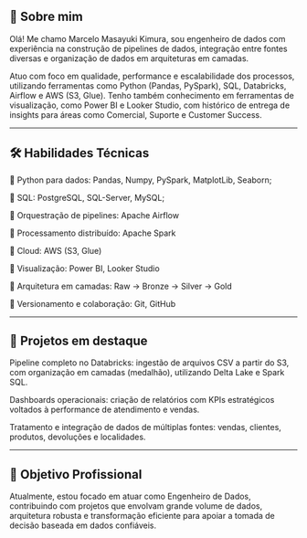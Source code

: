 ## 👋 Sobre mim
Olá! Me chamo Marcelo Masayuki Kimura, sou engenheiro de dados com experiência na construção de pipelines de dados, integração entre fontes diversas e organização de dados em arquiteturas em camadas.

Atuo com foco em qualidade, performance e escalabilidade dos processos, utilizando ferramentas como Python (Pandas, PySpark), SQL, Databricks, Airflow e AWS (S3, Glue). Tenho também conhecimento em ferramentas de visualização, como Power BI e Looker Studio, com histórico de entrega de insights para áreas como Comercial, Suporte e Customer Success.

---

## 🛠️ Habilidades Técnicas
🔹 Python para dados: Pandas, Numpy, PySpark, MatplotLib, Seaborn;

🔹 SQL: PostgreSQL, SQL-Server, MySQL;

🔹 Orquestração de pipelines: Apache Airflow

🔹 Processamento distribuído: Apache Spark

🔹 Cloud: AWS (S3, Glue)

🔹 Visualização: Power BI, Looker Studio

🔹 Arquitetura em camadas: Raw → Bronze → Silver → Gold

🔹 Versionamento e colaboração: Git, GitHub

---

## 📂 Projetos em destaque
Pipeline completo no Databricks: ingestão de arquivos CSV a partir do S3, com organização em camadas (medalhão), utilizando Delta Lake e Spark SQL.

Dashboards operacionais: criação de relatórios com KPIs estratégicos voltados à performance de atendimento e vendas.

Tratamento e integração de dados de múltiplas fontes: vendas, clientes, produtos, devoluções e localidades.

---

## 🎯 Objetivo Profissional
Atualmente, estou focado em atuar como Engenheiro de Dados, contribuindo com projetos que envolvam grande volume de dados, arquitetura robusta e transformação eficiente para apoiar a tomada de decisão baseada em dados confiáveis.
